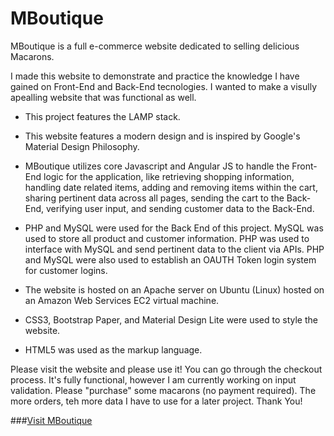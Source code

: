 # MBoutique

MBoutique is a full e-commerce website dedicated to selling delicious Macarons.

I made this website to demonstrate and practice the knowledge I have gained on Front-End and Back-End tecnologies. I wanted to make a visully apealling website that was functional as well.

- This project features the LAMP stack.

- This website features a modern design and is inspired by Google's Material Design Philosophy.

- MBoutique utilizes core Javascript and Angular JS to handle the Front-End logic for the application, like retrieving shopping information, handling date related items, adding and removing items within the cart, sharing pertinent data across all pages, sending the cart to the Back-End, verifying user input, and sending customer data to the Back-End.

- PHP and MySQL were used for the Back End of this project. MySQL was used to store all product and customer information. PHP was used to interface with MySQL and send pertinent data to the client via APIs. PHP and MySQL were also used to establish an OAUTH Token login system for customer logins.

- The website is hosted on an Apache server on Ubuntu (Linux) hosted on an Amazon Web Services EC2 virtual machine.

- CSS3, Bootstrap Paper, and Material Design Lite were used to style the website.

- HTML5 was used as the markup language.

Please visit the website and please use it! You can go through the checkout process. It's fully functional, however I am currently working on input validation. Please "purchase" some macarons (no payment required). The more orders, teh more data I have to use for a later project. Thank You!

###<a href="http://tevinmantock.com/projects/mboutique" target="_blank">Visit MBoutique</a>
